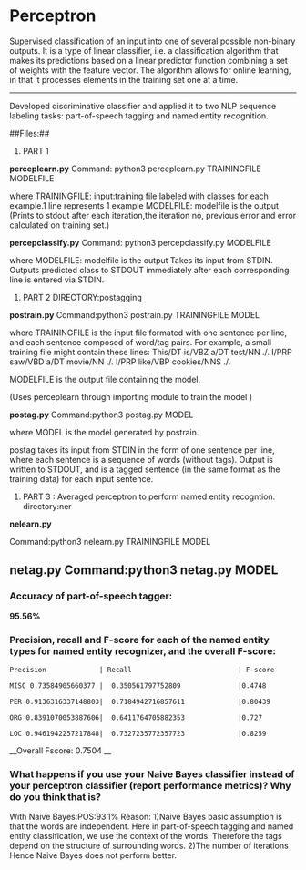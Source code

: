 # Perceptron
Supervised classification of an input into one of several possible non-binary outputs. It is a type of linear classifier, i.e. a classification algorithm that makes its predictions based on a linear predictor function combining a set of weights with the feature vector. The algorithm allows for online learning, in that it processes elements in the training set one at a time.

-----------------------------------------------------------------------------------------------------------------------------
Developed discriminative classifier and applied it to two NLP sequence labeling tasks: part-of-speech tagging and named entity recognition. 

##Files:##
1. PART 1

__perceplearn.py__
Command: python3 perceplearn.py TRAININGFILE MODELFILE

where
TRAININGFILE: input:training file labeled with classes for each example.1 line represents 1 example
MODELFILE: modelfile is the output 
(Prints to stdout after each iteration,the iteration no, previous error and error calculated on training set.)

__percepclassify.py__
Command: python3 percepclassify.py MODELFILE

where
MODELFILE: modelfile is the output 
Takes its input from STDIN. Outputs predicted class to STDOUT immediately after each corresponding line is entered via STDIN.

1. PART 2
DIRECTORY:postagging

__postrain.py__
Command:python3 postrain.py TRAININGFILE MODEL

where 
TRAININGFILE is the input file formated with one sentence per line, and each sentence composed of word/tag pairs. For example, a small training file might contain these lines:
This/DT is/VBZ a/DT test/NN ./.
I/PRP saw/VBD a/DT movie/NN ./.
I/PRP like/VBP cookies/NNS ./.

MODELFILE is the output file containing the model.

(Uses perceplearn through importing module to train the model )

__postag.py__
Command:python3 postag.py MODEL

where 
MODEL is the model generated by postrain.

postag takes its input from STDIN in the form of one sentence per line, where each sentence is a sequence of words (without tags). Output is written to STDOUT, and is a tagged sentence (in the same format as the training data) for each input sentence.

1. PART 3 : Averaged perceptron to perform named entity recogntion.
directory:ner

__nelearn.py__

Command:python3 nelearn.py TRAININGFILE MODEL

__netag.py__
Command:python3 netag.py MODEL
-----------------------------------------------------------------------------------

###  Accuracy of part-of-speech tagger: ###
__95.56%__

###  Precision, recall and F-score for each of the named entity types for named entity recognizer, and the overall F-score: ###

	Precision     	      | Recall	     		 	        | F-score

	MISC 0.73584905660377 |  0.350561797752809              |0.4748

	PER 0.9136316337148803|  0.7184942716857611             |0.80439

	ORG 0.8391070053887606|  0.6411764705882353             |0.727

	LOC 0.9461942257217848|  0.7327235772357723             |0.8259
__Overall Fscore: 0.7504 __

###   What happens if you use your Naive Bayes classifier instead of your perceptron classifier (report performance metrics)? Why do you think that is? ###
With Naive Bayes:POS:93.1%
Reason: 
1)Naive Bayes basic assumption is that the words are independent. Here in part-of-speech tagging and named entity classification, we use the context of the words. Therefore the tags depend on the structure of surrounding words. 
2)The number of iterations Hence Naive Bayes does not perform better.


